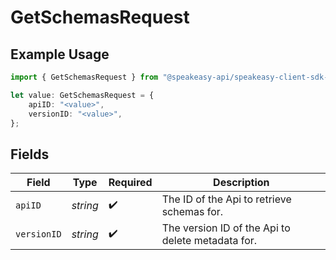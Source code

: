 # GetSchemasRequest

## Example Usage

```typescript
import { GetSchemasRequest } from "@speakeasy-api/speakeasy-client-sdk-typescript/sdk/models/operations";

let value: GetSchemasRequest = {
    apiID: "<value>",
    versionID: "<value>",
};
```

## Fields

| Field                                             | Type                                              | Required                                          | Description                                       |
| ------------------------------------------------- | ------------------------------------------------- | ------------------------------------------------- | ------------------------------------------------- |
| `apiID`                                           | *string*                                          | :heavy_check_mark:                                | The ID of the Api to retrieve schemas for.        |
| `versionID`                                       | *string*                                          | :heavy_check_mark:                                | The version ID of the Api to delete metadata for. |